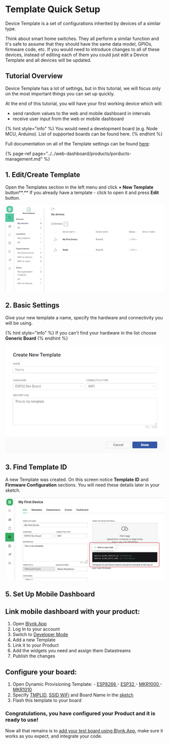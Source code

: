 # Template Quick Setup

Device Template is a set of configurations inherited by devices of a similar type. 

Think about smart home switches. They all perform a similar function and it's safe to assume that they should have the same data model, GPIOs, firmware code, etc. If you would need to introduce changes to all of these devices, instead of editing each of them you could just edit a Device Template and all devices will be updated.

## Tutorial Overview

Device Template has a lot of settings, but in this tutorial, we will focus only on the most important things you can set up quickly.

At the end of this tutorial, you will have your first working device which will:

* send random values to the web and mobile dashboard in intervals
* receive user input from the web or mobile dashboard 

{% hint style="info" %}
You would need a development board \(e.g. Node MCU, Arduino\). List of supported boards can be found here.
{% endhint %}

Full documentation on all of the Template settings can be found [here](../../web-dashboard/products/porducts-management.md):

{% page-ref page="../../web-dashboard/products/porducts-management.md" %}

## 1. Edit/Create Template

Open the Templates section in the left menu and click **+ New Template** button**.** If you already have a template - click to open it and press **Edit** button.

![](../../.gitbook/assets/open-templates.gif)



## 2. **Basic** Settings

Give your new template a name,  specify the hardware and connectivity you will be using.

{% hint style="info" %}
 If you can't find your hardware in the list choose **Generic Board**
{% endhint %}

![](../../.gitbook/assets/create_new_template_modal.png)

## 3. Find **Template ID**

A new Template was created. On this screen notice **Template ID** and **Firmware Configuration** sections. You will need these details later in your sketch.  

![](../../.gitbook/assets/image%20%2820%29.png)



## 5. **Set Up Mobile Dashboard**

## Link mobile dashboard with your product:

1. Open [Blynk.App](../../mobile-applications/overview.md)
2. Log In to your account
3. Switch to [Developer Mode](../developer-mode/)
4. Add a new Template 
5. Link it to your Product 
6. Add the widgets you need and assign them Datastreams
7. Publish the changes 

## Configure your board:

1. Open Dynamic Provisioning Template: - [ESP8266 ](https://github.com/blynkkk/blynk-library/tree/master/examples/Blynk.Inject/Template_ESP8266)- [ESP32 ](https://github.com/blynkkk/blynk-library/tree/master/examples/Blynk.Inject/Template_ESP32)- [MKR1000 ](https://github.com/blynkkk/blynk-library/tree/master/examples/Blynk.Inject/Template_MKR1000)- [MKR1010](https://github.com/blynkkk/blynk-library/tree/master/examples/Blynk.Inject/Template_MKR1010) 
2. Specify [TMPLID](https://docs.blynk.io/en/web-dashboard/for-developers/products/info/template-ids), [SSID WiFi](../../web-dashboard/products/info/hotspot-prefix.md) and Board Name in the [sketch](../activating-devices/)
3. Flash this template to your board

### Congratulations, you have configured your Product and it is ready to use!

Now all that remains is to [add your test board using Blynk.App](../../mobile-applications/device-management/add-new-device.md), make sure it works as you expect, and integrate your code.

 



